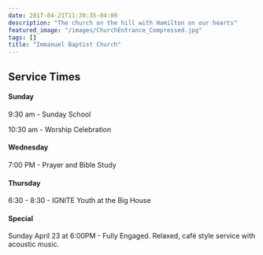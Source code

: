 ```yaml
---
date: 2017-04-21T11:39:35-04:00
description: "The church on the hill with Hamilton on our hearts"
featured_image: "/images/ChurchEntrance_Compressed.jpg"
tags: []
title: "Immanuel Baptist Church"
---
```


## Service Times

#### Sunday 

9:30 am - Sunday School

10:30 am - Worship Celebration

#### Wednesday

7:00 PM - Prayer and Bible Study

#### Thursday

6:30 - 8:30 - IGNITE Youth at the Big House 

#### Special

Sunday April 23 at 6:00PM - Fully Engaged. Relaxed, café style service with acoustic music.